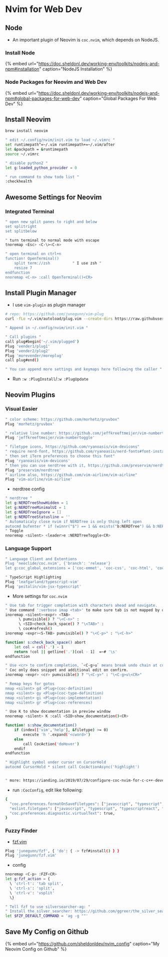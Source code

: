 # Nvim for Web Dev

## Node

* An important plugin of Neovim is `coc.nvim`, which depends on NodeJS.

### Install Node

{% embed url="https://doc.sheldonl.dev/working-env/toolkits/nodejs-and-npm#installation" caption="NodeJS Installation" %}

### Node Packages for Neovim and Web Dev

{% embed url="https://doc.sheldonl.dev/working-env/toolkits/nodejs-and-npm#global-packages-for-web-dev" caption="Global Packages For Web Dev" %}

## Install Neovim

```bash
brew install neovim
```

```bash
" edit ~/.config/nvim/init.vim to load ~/.vimrc "
set runtimepath^=~/.vim runtimepath+=~/.vim/after
let &packpath = &runtimepath
source ~/.vimrc

" disable python2 "
let g:loaded_python_provider = 0

" run command to show todo list "
:checkhealth
```

## Awesome Settings for Neovim

### Integrated Terminal

```bash
" open new split panes to right and below
set splitright
set splitbelow

" turn terminal to normal mode with escape
tnoremap <Esc> <C-\><C-n>

" open terminal on ctrl+n
function! OpenTerminal()
    split term://zsh          " I use zsh "
    resize 7
endfunction
nnoremap <C-n> :call OpenTerminal()<CR>
```


## Install Plugin Manager

* I use `vim-plugin` as plugin manager

```bash
# repo: https://github.com/junegunn/vim-plug
curl -fLo ~/.vim/autoload/plug.vim --create-dirs https://raw.githubusercontent.com/junegunn/vim-plug/master/plug.vim
```

```bash
" Append in ~/.config/nvim/init.vim "

" Call plugins "
call plug#begin('~/.vim/plugged')
Plug 'vender1/plug1'
Plug 'vender2/plug2'
Plug 'morevender/moreplug'
call plug#end()

" You can append more settings and keymaps here following the caller "
```

* Run `:w :PlugInstall`/`:w :PlugUpdate`

## Neovim Plugins

### Visual Easier

```bash
" color scheme: https://github.com/morhetz/gruvbox"
Plug 'morhetz/gruvbox'

" relative line number: https://github.com/jeffkreeftmeijer/vim-numbertoggle"
Plug 'jeffkreeftmeijer/vim-numbertoggle'

" filetype icons, https://github.com/ryanoasis/vim-devicons"
" require nerd-font, https://github.com/ryanoasis/nerd-fonts#font-installation"
" then set iTerm preferences to choose this font"
Plug 'ryanoasis/vim-devicons'
" then you can use nerdtree with it, https://github.com/preservim/nerdtree"
Plug 'preservim/nerdtree'
" airline also, https://github.com/vim-airline/vim-airline"
Plug 'vim-airline/vim-airline'
```

* nerdtree config

```bash
" nerdtree "
let g:NERDTreeShowHidden = 1
let g:NERDTreeMinimalUI = 1
let g:NERDTreeIgnore = []
let g:NERDTreeStatusline = ''
" Automaticaly close nvim if NERDTree is only thing left open
autocmd bufenter * if (winnr("$") == 1 && exists("b:NERDTree") && b:NERDTree.isTabTree()) | q | endif
" Toggle
nnoremap <silent> <leader>e :NERDTreeToggle<CR>
```

### Language Support

```bash
" Language Client and Extentions
Plug 'neoclide/coc.nvim', {'branch': 'release'}
let g:coc_global_extensions = ['coc-emmet', 'coc-css', 'coc-html', 'coc-json', 'coc-prettier', 'coc-tsserver']

" TypeScript Highlighting
Plug 'leafgarland/typescript-vim'
Plug 'peitalin/vim-jsx-typescript'
```

* More settings for `coc.nvim`

```bash
" Use tab for trigger completion with characters ahead and navigate.
" Use command ':verbose imap <tab>' to make sure tab is not mapped by other plugin.
inoremap <silent><expr> <TAB>
      \ pumvisible() ? "\<C-n>" :
      \ <SID>check_back_space() ? "\<TAB>" :
      \ coc#refresh()
inoremap <expr><S-TAB> pumvisible() ? "\<C-p>" : "\<C-h>"

function! s:check_back_space() abort
    let col = col('.') - 1
    return !col || getline('.')[col - 1]  =~# '\s'
endfunction

" Use <cr> to confirm completion, `<C-g>u` means break undo chain at current position.
" Coc only does snippet and additional edit on confirm.
inoremap <expr> <cr> pumvisible() ? "\<C-y>" : "\<C-g>u\<CR>"

" Remap keys for gotos
nmap <silent> gd <Plug>(coc-definition)
nmap <silent> gy <Plug>(coc-type-definition)
nmap <silent> gi <Plug>(coc-implementation)
nmap <silent> gr <Plug>(coc-references)

" Use K to show documentation in preview window
nnoremap <silent> K :call <SID>show_documentation()<CR>

function! s:show_documentation()
    if (index(['vim','help'], &filetype) >= 0)
        execute 'h '.expand('<cword>')
    else
        call CocAction('doHover')
    endif
endfunction

" Highlight symbol under cursor on CursorHold
autocmd CursorHold * silent call CocActionAsync('highlight')


" more: https://ianding.io/2019/07/29/configure-coc-nvim-for-c-c++-development/
```

* run `:CocConfig`, edit like following:

```bash
{
  "coc.preferences.formatOnSaveFiletypes": ["javascript", "typescript", "typescriptreact", "json", "javascriptreact", "typescript.tsx"],
  "eslint.filetypes": ["javascript", "typescript", "typescriptreact", "javascriptreact", "typescript.tsx"],
  "coc.preferences.diagnostic.virtualText": true,
}
```


### Fuzzy Finder

* [fzf.vim](https://github.com/junegunn/fzf.vim)

```bash
Plug 'junegunn/fzf', { 'do': { -> fzf#install() } }
Plug 'junegunn/fzf.vim'
```

* config

```bash
nnoremap <C-p> :FZF<CR>
let g:fzf_action = {
  \ 'ctrl-t': 'tab split',
  \ 'ctrl-s': 'split',
  \ 'ctrl-v': 'vsplit'
  \}

" Tell fzf to use silversearcher-ag: "
" Install the_silver_searcher: https://github.com/ggreer/the_silver_searcher"
let $FZF_DEFAULT_COMMAND = 'ag -g ""'
```

## Save My Config on Github

{% embed url="https://github.com/sheldonldev/nvim_config" caption="My Neovim Config on Github" %}

